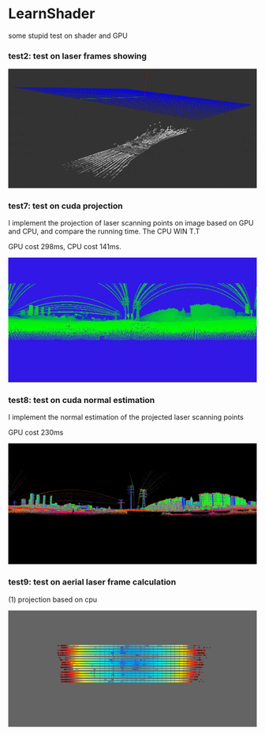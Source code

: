 # LearnShader
some stupid test on shader and GPU

### test2: test on laser frames showing
![projection](https://github.com/kafeiyin00/LearnShader/blob/master/sources/test2.gif)

### test7: test on cuda projection
I implement the projection of laser scanning points on image based on 
GPU and CPU, and compare the running time. The CPU WIN T.T

GPU cost 298ms, CPU cost 141ms.

![projection](https://github.com/kafeiyin00/LearnShader/blob/master/sources/test7.jpg)

### test8: test on cuda normal estimation
I implement the normal estimation of the projected laser scanning points

GPU cost 230ms

![projection](https://github.com/kafeiyin00/LearnShader/blob/master/sources/test8.jpg)

### test9: test on aerial laser frame calculation
(1) projection based on cpu

![projection](https://github.com/kafeiyin00/LearnShader/blob/master/sources/test9.gif)




  

